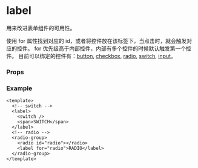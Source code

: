 # label

用来改进表单组件的可用性。

使用 for 属性找到对应的 id，或者将控件放在该标签下，当点击时，就会触发对应的控件。 for 优先级高于内部控件，内部有多个控件的时候默认触发第一个控件。 目前可以绑定的控件有：[button](./button), [checkbox](./checkbox), [radio](./radio), [switch](./switch), [input](./input)。

### Props

<Props :data="props" />

### Example

```vue
<template>
  <!-- switch -->
  <label>
    <switch />
    <span>SWITCH</span>
  </label>
  <!-- radio -->
  <radio-group>
    <radio id="radio"></radio>
    <label for="radio">RADIO</label>
  </radio-group>
</template>
```

<script setup>
import Props from '/@theme/components/Props.vue'

const props = [
    {
        name: "for", 
        type: "string",
        default: "",
        required: false, 
        desc:"绑定组件的 id", 
        version: "0.1.0"
    },
]

</script>
